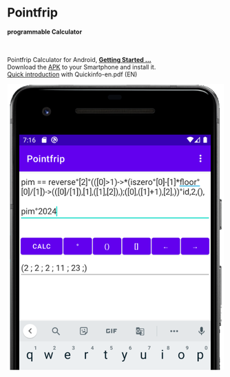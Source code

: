 # Pointfrip
**programmable Calculator**

\
\
Pointfrip Calculator for Android, [**Getting Started ...**](https://github.com/pointfrip/calculator/blob/main/Getting%20Started.md) \
Download the [APK](https://github.com/pointfrip/calculator/blob/main/apk/debug/app-debug.apk) to your Smartphone and install it. \
[Quick introduction](https://github.com/pointfrip/calculator/blob/main/quickinfo-en.pdf) with Quickinfo-en.pdf (EN)

![calculator-image](https://raw.githubusercontent.com/pointfrip/calculator/main/pixel2bimage.png)

